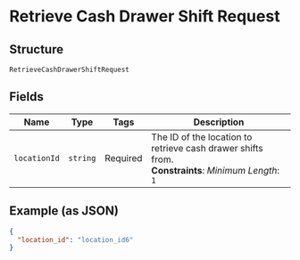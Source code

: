 
# Retrieve Cash Drawer Shift Request

## Structure

`RetrieveCashDrawerShiftRequest`

## Fields

| Name | Type | Tags | Description |
|  --- | --- | --- | --- |
| `locationId` | `string` | Required | The ID of the location to retrieve cash drawer shifts from.<br/>**Constraints**: *Minimum Length*: `1` |

## Example (as JSON)

```json
{
  "location_id": "location_id6"
}
```

